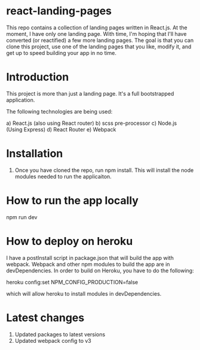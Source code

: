 # react-landing-pages
This repo contains a collection of landing pages written in React.js. At the moment, I have only one landing page. With time, I'm hoping that I'll have converted (or reactified) a few more landing pages. The goal is that you can clone this project, use one of the landing pages that you like, modify it, and get up to speed building your app in no time.

# Introduction
This project is more than just a landing page. It's a full bootstrapped application. 

The following technologies are being used:

  a) React.js (also using React router)
  b) scss pre-processor
  c) Node.js (Using Express)
  d) React Router
  e) Webpack

# Installation
1. Once you have cloned the repo, run npm install. This will install the node modules needed to run the applicaiton.

# How to run the app locally
npm run dev

# How to deploy on heroku

I have a postInstall script in package.json that will build the app with webpack.
Webpack and other npm modules to build the app are in devDependencies. In order to build on Heroku, you have to do the following:

heroku config:set NPM_CONFIG_PRODUCTION=false

which will allow heroku to install modules in devDependencies.

# Latest changes

1. Updated packages to latest versions
2. Updated webpack config to v3
